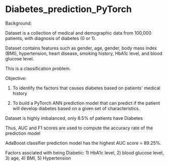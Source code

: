 # Diabetes_prediction_PyTorch

Background:

Dataset is a collection of medical and demographic data from 100,000 patients, with diagnosis of diabetes (0 or 1).

Dataset contains features such as gender, age, gender, body mass index (BMI), hypertension, heart disease, smoking history, HbA1c level, and blood glucose level.

This is a classification problem.

Objective:

1) To identify the factors that causes diabetes based on patients' medical history

2) To build a PyTorch ANN prediction model that can predict if the patient will develop diabetes based on a given set of characteristics.

Dataset is highly imbalanced, only 8.5% of patients have Diabetes

Thus, AUC and F1 scores are used to compute the accuracy rate of the prediction model

AdaBoost classifier prediction model has the highest AUC score = 89.25%.

Factors assciated with being Diabetic: 1) HbA1c level, 2) blood glucose level, 3) age, 4) BMI, 5) Hypertension
